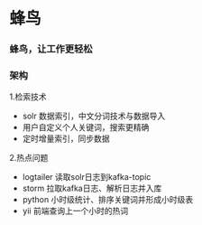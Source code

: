 # 蜂鸟
### 蜂鸟，让工作更轻松

### 架构
1.检索技术

- solr 数据索引，中文分词技术与数据导入
- 用户自定义个人关键词，搜索更精确
- 定时增量索引，同步数据

2.热点问题

- logtailer 读取solr日志到kafka-topic
- storm 拉取kafka日志、解析日志并入库
- python 小时级统计、排序关键词并形成小时级表
- yii 前端查询上一个小时的热词

